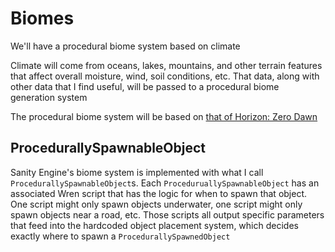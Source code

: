 # Biomes

We'll have a procedural biome system based on climate

Climate will come from oceans, lakes, mountains, and other terrain features that affect overall moisture, wind, soil conditions, etc. That data, along with other data that I find useful, will be passed to a procedural biome generation system

The procedural biome system will be based on [that of Horizon: Zero Dawn](https://www.youtube.com/watch?v=ToCozpl1sYY)

## ProcedurallySpawnableObject

Sanity Engine's biome system is implemented with what I call `ProcedurallySpawnableObject`s. Each `ProceduruallySpawnableObject` has an associated Wren script that has the logic for when to spawn that object. One script might only spawn objects underwater, one script might only spawn objects near a road, etc. Those scripts all output specific parameters that feed into the hardcoded object placement system, which decides exactly where to spawn a `ProcedurallySpawnedObject`
